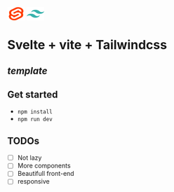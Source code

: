 <span>
<img align="center" alt="Svelte" height="30" width="40" src="https://github.com/devicons/devicon/raw/master/icons/svelte/svelte-original.svg">
  <img align="center" alt="Svelte" height="30" width="40" src="https://github.com/devicons/devicon/raw/master/icons/tailwindcss/tailwindcss-plain.svg">
</span>

# Svelte + vite + Tailwindcss 

## $template$

## Get started 
- `npm install`
- `npm run dev`

## TODOs

- [ ] Not lazy
- [ ] More components
- [ ] Beautifull front-end
- [ ] responsive